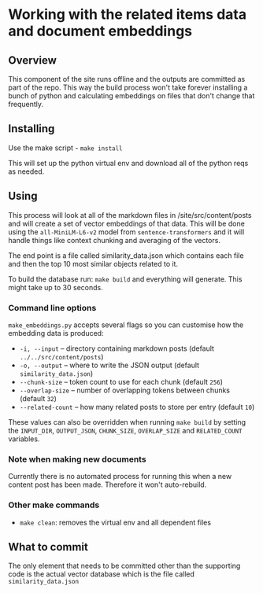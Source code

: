 # Working with the related items data and document embeddings

## Overview

This component of the site runs offline and the outputs are committed as
part of the repo. This way the build process won't take forever installing
a bunch of python and calculating embeddings on files that don't change that
frequently.

## Installing

Use the make script - `make install`

This will set up the python virtual env and download all of the python reqs as
needed.

## Using

This process will look at all of the markdown files in /site/src/content/posts
and will create a set of vector embeddings of that data. This will be done using
the `all-MiniLM-L6-v2` model from `sentence-transformers` and it will handle things
like context chunking and averaging of the vectors.

The end point is a file called similarity_data.json which contains each
file and then the top 10 most similar objects related to it.

To build the database run: `make build` and everything will generate. This might
take up to 30 seconds.

### Command line options

`make_embeddings.py` accepts several flags so you can customise how the
embedding data is produced:

* `-i, --input` – directory containing markdown posts (default
  `../../src/content/posts`)
* `-o, --output` – where to write the JSON output (default
  `similarity_data.json`)
* `--chunk-size` – token count to use for each chunk (default `256`)
* `--overlap-size` – number of overlapping tokens between chunks (default `32`)
* `--related-count` – how many related posts to store per entry (default `10`)

These values can also be overridden when running `make build` by setting the
`INPUT_DIR`, `OUTPUT_JSON`, `CHUNK_SIZE`, `OVERLAP_SIZE` and `RELATED_COUNT`
variables.

### Note when making new documents

Currently there is no automated process for running this when a new content
post has been made. Therefore it won't auto-rebuild.

### Other make commands

* `make clean`: removes the virtual env and all dependent files

## What to commit

The only element that needs to be committed other than the supporting code is
the actual vector database which is the file called `similarity_data.json`


